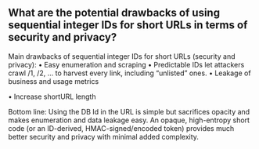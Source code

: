 ﻿
## What are the potential drawbacks of using sequential integer IDs for short URLs in terms of security and privacy?

Main drawbacks of sequential integer IDs for short URLs (security and privacy):
•	Easy enumeration and scraping
•	Predictable IDs let attackers crawl /1, /2, … to harvest every link, including “unlisted” ones.
•	Leakage of business and usage metrics

•	Increase shortURL length

Bottom line: Using the DB Id in the URL is simple but sacrifices opacity and makes enumeration and data leakage easy. An opaque, 
high-entropy short code (or an ID-derived, HMAC-signed/encoded token) provides much better security and privacy with minimal added complexity.

